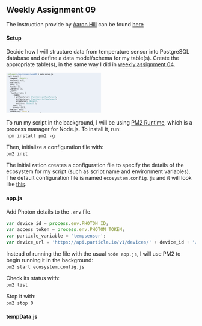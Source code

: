 ## Weekly Assignment 09

The instruction provide by [Aaron Hill](https://github.com/aaronxhill) can be found [here](https://github.com/visualizedata/data-structures/tree/master/weekly_assignment_09)

#### Setup

Decide how I will structure data from temperature sensor into PostgreSQL database and define a data model/schema for my table(s). Create the appropriate table(s), in the same way I did in [weekly assignment 04](https://github.com/yujunmjiang/data-structures-fall-19/tree/master/week04).

<img src="https://github.com/yujunmjiang/data-structures-fall-19/blob/master/week09/image/sample-1.png" width="50%"/>

To run my script in the background, I will be using [PM2 Runtime](https://pm2.keymetrics.io/docs/usage/pm2-doc-single-page/), which is a process manager for Node.js. To install it, run:  
`npm install pm2 -g`

Then, initialize a configuration file with:  
`pm2 init`

The initialization creates a configuration file to specify the details of the ecosystem for my script (such as script name and environment variables). The default configuration file is named `ecosystem.config.js` and it will look like [this](https://github.com/visualizedata/data-structures/blob/master/weekly_assignment_09/ecosystem.config.js). 

#### app.js

Add Photon details to the `.env` file.

```javascript
var device_id = process.env.PHOTON_ID;
var access_token = process.env.PHOTON_TOKEN;
var particle_variable = 'tempsensor';
var device_url = 'https://api.particle.io/v1/devices/' + device_id + '/' + particle_variable + '?access_token=' + access_token;
```

Instead of running the file with the usual `node app.js`, I will use PM2 to begin running it in the background:  
`pm2 start ecosystem.config.js`

Check its status with:  
`pm2 list`

Stop it with:  
`pm2 stop 0`

#### tempData.js
